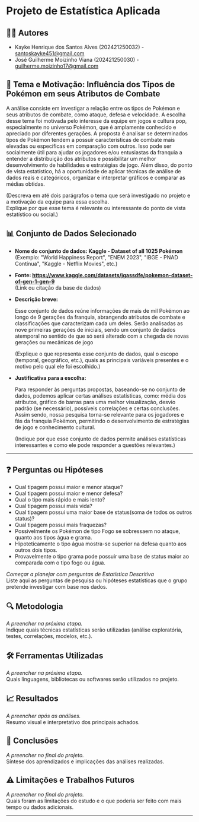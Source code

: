 # Projeto de Estatística Aplicada

## 🧑‍💻 Autores

- Kayke Henrique dos Santos Alves (202421250032) - santoskayke451@gmail.com
- José Guilherme Moizinho Viana    (202421250030) - guilherme.moizinho17@gmail.com

## 🎯 Tema e Motivação: Influência dos Tipos de Pokémon em seus Atributos de Combate

  A análise consiste em investigar a relação entre os tipos de Pokémon e seus atributos de combate, como ataque, defesa e velocidade. A escolha desse tema foi motivada pelo interesse da equipe em jogos e cultura pop, especialmente no universo Pokémon, que é amplamente conhecido e apreciado por diferentes gerações.
  A proposta é analisar se determinados tipos de Pokémon tendem a possuir características de combate mais elevadas ou específicas em comparação com outros. Isso pode ser socialmente útil para ajudar os jogadores e/ou entusiastas da franquia a entender a distribuição dos atributos e possibilitar um melhor desenvolvimento de habilidades e estratégias de jogo. Além disso, do ponto de vista estatístico, há a oportunidade de aplicar técnicas de análise de dados reais e categóricos, organizar e interpretar gráficos e comparar as médias obtidas.

(Descreva em até dois parágrafos o tema que será investigado no projeto e a motivação da equipe para essa escolha.  
Explique por que esse tema é relevante ou interessante do ponto de vista estatístico ou social.)

## 📊 Conjunto de Dados Selecionado  
- **Nome do conjunto de dados: Kaggle - Dataset of all 1025 Pokémon**  
  (Exemplo: "World Happiness Report", "ENEM 2023", "IBGE - PNAD Contínua", "Kaggle - Netflix Movies", etc.)

- **Fonte: https://www.kaggle.com/datasets/jgassdfe/pokemon-dataset-of-gen-1-gen-9**  
  (Link ou citação da base de dados)

- **Descrição breve:**
  
  Esse conjunto de dados reúne informações de mais de mil Pokémon ao longo de 9 gerações da franquia, abrangendo atributos de combate e classificações que caracterizam cada um deles.
  Serão analisadas as nove primeiras gerações de iniciais, sendo um conjunto de dados atemporal no sentido de que só será alterado com a chegada de novas gerações ou mecânicas de jogo

  (Explique o que representa esse conjunto de dados, qual o escopo (temporal, geográfico, etc.), quais as principais variáveis presentes e o motivo pelo qual ele foi escolhido.)  

- **Justificativa para a escolha:**
  
  Para responder às perguntas propostas, baseando-se no conjunto de dados, podemos aplicar certas análises estatísticas, como: média dos atributos, gráfico de barras para uma melhor visualização, desvio padrão (se necessário), possíveis correlações e certas conclusões. Assim sendo, nossa pesquisa torna-se relevante para os jogadores e fãs da franquia Pokémon, permitindo o desenvolvimento de estratégias de jogo e conhecimento cultural.

  (Indique por que esse conjunto de dados permite análises estatísticas interessantes e como ele pode responder a questões relevantes.)

---

## ❓ Perguntas ou Hipóteses
- Qual tipagem possui maior e menor ataque?
- Qual tipagem possui maior e menor defesa?
- Qual o tipo mais rápido e mais lento?
- Qual tipagem possui mais vida?
- Qual tipagem possui uma maior base de status(soma de todos os outros status)?
- Qual tipagem possui mais fraquezas?
- Possivelmente os Pokémon de tipo Fogo se sobressaem no ataque, quanto aos tipos água e grama.
- Hipoteticamente o tipo água mostra-se superior na defesa quanto aos outros dois tipos.
- Provavelmente o tipo grama pode possuir uma base de status maior ao comparada com o tipo fogo ou água.

*Começar a planejar com perguntas de Estatística Descritiva*  
Liste aqui as perguntas de pesquisa ou hipóteses estatísticas que o grupo pretende investigar com base nos dados.

## 🔍 Metodologia  
*A preencher na próxima etapa.*  
Indique quais técnicas estatísticas serão utilizadas (análise exploratória, testes, correlações, modelos, etc.).

## 🛠️ Ferramentas Utilizadas  
*A preencher na próxima etapa.*  
Quais linguagens, bibliotecas ou softwares serão utilizados no projeto.

## 📈 Resultados  
*A preencher após as análises.*  
Resumo visual e interpretativo dos principais achados.

## 📌 Conclusões  
*A preencher no final do projeto.*  
Síntese dos aprendizados e implicações das análises realizadas.

## ⚠️ Limitações e Trabalhos Futuros  
*A preencher no final do projeto.*  
Quais foram as limitações do estudo e o que poderia ser feito com mais tempo ou dados adicionais.

---

